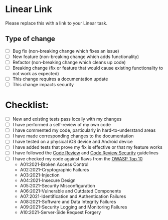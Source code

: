 # Linear Link

Please replace this with a link to your Linear task.

## Type of change

- [ ] Bug fix (non-breaking change which fixes an issue)
- [ ] New feature (non-breaking change which adds functionality)
- [ ] Refactor (non-breaking change which cleans up code)
- [ ] Breaking change (fix or feature that would cause existing functionality to not work as expected)
- [ ] This change requires a documentation update
- [ ] This change impacts security

# Checklist:

- [ ] New and existing tests pass locally with my changes
- [ ] I have performed a self-review of my own code
- [ ] I have commented my code, particularly in hard-to-understand areas
- [ ] I have made corresponding changes to the documentation
- [ ] I have tested on a physical iOS device and Android device
- [ ] I have added tests that prove my fix is effective or that my feature works
- [ ] I have followed the [Code Review](https://www.notion.so/atomicfi/Code-Reviews-4c05c97bdbbe4d3aa3c6c72ca7e0d57f) and [Code Review Security](https://www.notion.so/atomicfi/Security-bbfb3b07c7494f70ac0f6f47120b10ef) guidelines
- [ ] I have checked my code against flaws from the [OWASP Top 10](https://owasp.org/www-project-top-ten/)
  - A01:2021-Broken Access Control
  - A02:2021-Cryptographic Failures
  - A03:2021-Injection
  - A04:2021-Insecure Design
  - A05:2021-Security Misconfiguration
  - A06:2021-Vulnerable and Outdated Components
  - A07:2021-Identification and Authentication Failures
  - A08:2021-Software and Data Integrity Failures
  - A09:2021-Security Logging and Monitoring Failures
  - A10:2021-Server-Side Request Forgery

